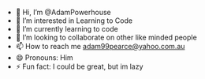 - 👋 Hi, I’m @AdamPowerhouse
- 👀 I’m interested in Learning to Code
- 🌱 I’m currently learning to code
- 💞️ I’m looking to collaborate on other like minded people
- 📫 How to reach me adam99pearce@yahoo.com.au
- 😄 Pronouns: Him
- ⚡ Fun fact: I could be great, but im lazy

<!---
AdamPowerhouse/AdamPowerhouse is a ✨ special ✨ repository because its `README.md` (this file) appears on your GitHub profile.
You can click the Preview link to take a look at your changes.
--->
